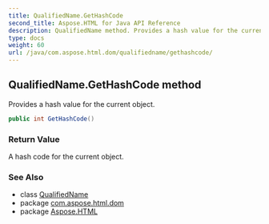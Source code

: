 ```yaml
---
title: QualifiedName.GetHashCode
second_title: Aspose.HTML for Java API Reference
description: QualifiedName method. Provides a hash value for the current object
type: docs
weight: 60
url: /java/com.aspose.html.dom/qualifiedname/gethashcode/
---
```

## QualifiedName.GetHashCode method

Provides a hash value for the current object.

```java
public int GetHashCode()
```

### Return Value

A hash code for the current object.

### See Also

* class [QualifiedName](../)
* package [com.aspose.html.dom](../../../com.aspose.html.dom/)
* package [Aspose.HTML](../../../)
